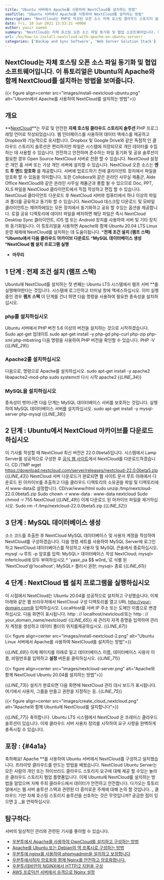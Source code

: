 ```yaml
---
title: "Ubuntu 서버에서 Apache를 사용하여 NextCloud를 설치하는 방법" 
seoTitle: "Ubuntu 서버에서 Apache를 사용하여 NextCloud를 설치하는 방법" 
description: "NextCloud는 PHP로 작성된 오픈 소스 자체 호스팅 클라우드 스토리지 솔루션입니다. 이 기사는 Ubuntu의 Apache와 함께 NextCloud를 설치하는 방법을 보여줍니다." 
date: Fri, 18 Jun 2021 13:53:31 +0000
author: yasir saeed
summary: "NextCloud는 자체 호스팅 오픈 소스 파일 동기화 및 협업 소프트웨어입니다. 이 튜토리얼은 Ubuntu의 Apache와 함께 NextCloud를 설치하는 방법을 보여줍니다." 
url: /ko/how-to-install-nextcloud-with-apache-on-ubuntu-server/
categories: ['Backup and Sync Software', 'Web Server Solution Stack']
---
```


## NextCloud는 자체 호스팅 오픈 소스 파일 동기화 및 협업 소프트웨어입니다. 이 튜토리얼은 Ubuntu의 Apache와 함께 NextCloud를 설치하는 방법을 보여줍니다.

{{< figure align=center src="images/install-nextcloud-ubuntu.png" alt="Ubuntn에서 Apache를 사용하여 NextCloud를 설치하는 방법">}}


## **개요** 
**[NextCloud][1]**는 무료 및 안전한 **자체 호스팅 클라우드 스토리지 솔루션**  PHP 프로그래밍 언어로 작성되었습니다. 웹 인터페이스를 사용하여 데이터 액세스를 제공하고 Dropbox와 기능적으로 유사합니다. Dropbox 및 Google Drive와 같은 독점적 인 클라우드 스토리지 솔루션은 편리하지만 파일은 시스템에 저장되므로 개인 데이터를 수집하는 데 사용할 수 있습니다. 안전하고 안전하며 준수하는 파일 동기화 및 공유 솔루션이 필요한 경우 Open Source NextCloud 서버로 전환 할 수 있습니다. NextCloud 설정은 개인 홈 서버 또는 가상 개인 서버에 설치할 수 있습니다.
NextCloud 오픈 소스는 **엔드 투 엔드 암호화** 를 제공합니다. 서버에 업로드하기 전에 클라이언트 장치에서 파일을 암호화 할 수 있음을 의미합니다. 또한 Collobora와 같은 온라인 사무실 제품군, Alde Office NextCloud와 같은 온라인 사무실 제품군과 통합 될 수 있으므로 Doc, PPT, XLS 파일을 NextCloud 클라이언트에서 직접 작성하고 편집 할 수 있습니다. NextCloud 클라이언트 다운로드 후 NextCloud 서버와 컴퓨터에서 하나 이상의 파일과 폴더를 공유하고 동기화 할 수 있습니다. NextCloud 데스크탑 다운로드 및 모바일 클라이언트는 제어하에있는 모든 장치에서 동기화하고 공유 할 수있는 옵션을 제공합니다. 로컬 공유 디렉토리에 데이터 파일을 배치하면 해당 파일은 즉시 NextCloud Desktop Sync 클라이언트, iOS 앱 또는 Android 장치를 사용하여 서버 및 기타 장치와 동기화됩니다.
이 튜토리얼을 사용하면 Apache와 함께 Ubuntu 20.04 LTS Linux 운영 체제에 NextCloud를 설치하는 데 도움이됩니다.
  ***전제 조건 설치 (램프 스택)** 
  ***Ubuntu에서 다음 클라우드 아카이브 다운로드** 
  ***MySQL 데이터베이스 생성** 
  ***NextCloud 웹 설치 프로그램 실행** 
  * **마무리**

## 1 단계 : 전제 조건 설치 (램프 스택)
Ubuntu에 NextCloud를 설치하는 첫 번째는 Ubuntu LTS 시스템에서 램프 서버 **를 실행해야한다는 것입니다. 시스템에 로그인하고 터미널 창에 액세스하십시오. 이미 실행중인 경우 **램프 스택** 이 단계를 건너 뛰면 다음 명령을 사용하여 필요한 종속성을 설치하십시오.

### php를 설치하십시오
Ubuntu 서버에서 PHP 버전 5.6 이상의 버전을 설치하는 것으로 시작하겠습니다.
Sudo apt-get 업데이트
sudo apt-get install -y php-gd php-curl php-zip php-xml php-mbstring
다음 명령을 사용하여 PHP 버전을 확인할 수 있습니다.
PHP -V
{{_LINE_29_}}

### Apache2를 설치하십시오
다음으로, 명령으로 Apache를 설치하십시오.
sudo apt-get install -y apache2 libapache2-mod-php
sudo systemctl 다시 시작 apache2
{{_LINE_34_}}

### MySQL을 설치하십시오
종속성이 벗어나면 다음 단계는 MySQL 데이터베이스 서버를 보호하는 것입니다. 실행하여 MySQL 데이터베이스 서버를 설치하십시오.
sudo apt-get install -y mysql-server php-mysql
{{_LINE_38_}}

## 2 단계 : Ubuntu에서 NextCloud 아카이브를 다운로드하십시오
이 기사를 작성할 때 NextCloud 최신 버전은 22.0.0beta5입니다. 시스템에서 Lamp Server를 성공적으로 구성한 후 [공식 웹 사이트][2]에서 NextCloud를 다운로드하겠습니다.
CD /TMP
wget https://download.nextcloud.com/server/releases/nextcloud-22.0.0beta5.zip
{{_LINE_43_}}
NextCloud 서버 다운로드가 완료되면 웹 사이트 문서 루트 아래에서 다운로드 된 아카이브를 추출하고 다음 클라우드 디렉토리의 소유권을 파일 및 디렉토리에서 www-data로 설정합니다.
CD/var/www/html
sudo unzip /tmp/nextcloud-22.0.0beta5.zip
Sudo chown -r www-data : www-data nextcloud
Sudo chmod -r 755 NextCloud
{{_LINE_49_}}
이제 다운로드 된 아카이브 파일을 제거하십시오.
Sudo rm -f /tmp/nextcloud-22.0.0beta5.zip
{{_LINE_52_}}

## 3 단계 : MySQL 데이터베이스 생성
소스 코드를 추출한 후 NextCloud MySQL 데이터베이스 및 사용자 계정을 작성하여 NextCloud를 구성하겠습니다. 다음 명령 세트를 사용하여 MySQL Server에 로그인하고 NextCloud 데이터베이스를 작성하고 사용자 및 MySQL 콘솔에서 종료하십시오.
mysql -u 루트 -p
암호를 입력:
MySQL> 데이터베이스 작성 NextCloud;
mysql> infertcloud에 모두 부여하십시오.* 'yasir_pa $$ w0rd_'로 식별 된 'NextCloud'@'localhost';
MySQL> 플러시 권한;
mysql> 종료
{{_LINE_61_}}

## 4 단계 : NextCloud 웹 설치 프로그램을 실행하십시오
이 시점에서 NextCloud는 Ubuntu 20.04를 성공적으로 설치하고 구성했습니다. 이제 아래와 같은 웹 브라우저에서 NextCloud 구성 디렉토리를 열고 URL http://your-domain.com을 입력하십시오. LocalHost를 서버 IP 주소 또는 도메인 이름으로 변경하십시오. 다음 화면이 표시됩니다.
http : // localhost/nextcloud/또는 http : // your_domain_name/nextcloud/
{{_LINE_65_}}
새 관리자 자격 증명을 입력하여 관리자 계정을 생성하고 데이터 폴더의 위치를 ​​제공하십시오.
{{_LINE_67_}}

{{< figure align=center src="images/install-nextcloud-2.png" alt="Ubuntu Linux 서버에서 Apache를 사용하여 NextCloud를 설치하는 방법">}}

{{_LINE_69_}}
이제 페이지를 아래로 밀고 데이터베이스 이름, 데이터베이스 사용자 이름, 비밀번호를 입력하고 **설정**  버튼을 클릭하십시오.
{{_LINE_71_}}

{{< figure align=center src="images/nextcloud-server.png" alt="Apache와 함께 NextCloud Ubuntu 20.04를 설치하는 방법">}}

{{_LINE_73_}}
설치가 완료되면 다음 화면에 NextCloud 관리 대시 보드가 표시됩니다. 여기에서 사용자, 그룹을 만들고 권한을 지정하는 등.
{{_LINE_75_}}

{{< figure align=center src="images/create_cloud_nextcloud.png" alt="Apache와 함께 Ubuntu에 NextCloud를 설치합니다">}}

{{_LINE_77_}}
축하합니다. Ubuntu LTS 시스템에서 NextCloud 온 프레미스 클라우드 솔루션이 있습니다. 이제 클라우드 서버 사용자 정의를 시작하여 요구 사항을 완벽하게 충족시킬 수 있습니다.

## **포장 :**    {#4a1a}
축하해요! Apache **를 사용하여 Ubuntu 서버에서 NextCloud를 구성하고 설치했습니다. 프라이빗 클라우드를 만드는 방법을 배웠습니다. NextCloud Ubuntu Server는 모든 사람의 개인 또는 하이브리드 클라우드 스토리지 요구에 대해 제공 할 수있는 놀라운 클라우드 스토리지 협업 플랫폼입니다. 이제 Ubuntu에 NextCloud를 설치하는 방법을 알았으며 자체 주최 클라우드에서 데이터가 안전하고 안전합니다. 다가오는 튜토리얼에서는 웹 서버 솔루션 스택과 관련된 더 흥미로운 주제에 대해 논의 할 것입니다.
_ 클라우드 기반 자체 호스팅 스토리지 솔루션을 선호하는 것은 무엇입니까? 궁금한 점이 있으면 [3] ._을 연락하십시오.

## 탐구하다:
서버의 일상적인 관리와 관련된 기사를 좋아할 수 있습니다.
  * [우분투에서 Apache를 사용하여 OwnCloud를 설치하고 구성하는 방법][4]
  * [Apache를 Ubuntu 또는 Debian의 역 프록시로 구성하는 방법][5]
  * [우분투에 nginx를 사용하여 phpmyadmin을 설치하고 보장합니다][6]
  * [우분투에서하자 암호화와 함께 Nginx를 안전하고 암호화합니다.][7]
  * [우분투/데비안의 NGINX에서 HTTP/2 지원을 구성][8]
  * [AWS 프로덕션 서버에서 승객으로 Nginx 설정][9]

  
[1]: https://nextcloud.com/
[2]: https://nextcloud.com/install/
[3]: mailto:yasir.saeed@aspose.com
[4]: https://blog.containerize.com/backup-and-sync-software/how-to-install-and-configure-owncloud-with-apache-on-ubuntu/
[5]: https://blog.containerize.com/web-server-solution-stack/how-to-configure-apache-as-a-reverse-proxy-for-ubuntudebian/
[6]: https://blog.containerize.com/web-server-solution-stack/how-to-install-and-secure-phpmyadmin-with-nginx-on-ubuntu/
[7]: https://blog.containerize.com/web-server-solution-stack/how-to-secure-nginx-with-letsencrypt-on-ubuntu-20-04/
[8]: https://blog.containerize.com/web-server-solution-stack/how-to-configure-http2-support-in-nginx-on-ubuntudebian/
[9]: https://blog.containerize.com/web-server-solution-stack/how-to-setup-nginx-with-passenger-on-aws-production-server/
